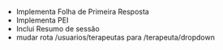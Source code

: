 
- Implementa Folha de Primeira Resposta
- Implementa PEI
- Inclui Resumo de sessão
- mudar rota /usuarios/terapeutas para /terapeuta/dropdown